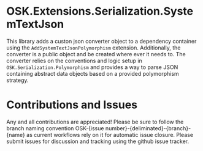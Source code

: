 # OSK.Extensions.Serialization.SystemTextJson
This library adds a custon json converter object to a dependency container using the `AddSystemTextJsonPolymorphism` extension. Additionally, the 
converter is a public object and be created where ever it needs to. The converter relies on the conventions and logic setup in `OSK.Serialization.Polymorphism`
and provides a way to parse JSON containing abstract data objects based on a provided polymorphism strategy.

# Contributions and Issues
Any and all contributions are appreciated! Please be sure to follow the branch naming convention OSK-{issue number}-{deliminated}-{branch}-{name} as current workflows rely on it for automatic issue closure. Please submit issues for discussion and tracking using the github issue tracker.